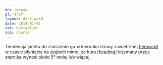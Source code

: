 ```yaml
---
en: leeway
pl: dryf
layout: dict_word
date: 2014-01-01
cat: navigation
sub: course
---
```


Tendencja jachtu do znoszenie go w kierunku strony zawietrznej [[leeward](/dict/l/leeward.html)] w czasie płynięcia na żaglach 
mimo, że kurs [[heading](/dict/h/heading.html)] trzymany przez sternika wynosi około 5° mniej lub więcej.

<!-- TODO: schemat -->